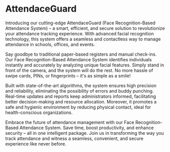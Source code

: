 # AttendaceGuard
 Introducing our cutting-edge AttendaceGuard (Face Recognition-Based Attendance System) – a smart, efficient, and secure solution to revolutionize your attendance tracking experience. With advanced facial recognition technology, this system offers a seamless and contactless way to manage attendance in schools, offices, and events.

Say goodbye to traditional paper-based registers and manual check-ins. Our Face Recognition-Based Attendance System identifies individuals instantly and accurately by analyzing unique facial features. Simply stand in front of the camera, and the system will do the rest. No more hassle of swipe cards, PINs, or fingerprints – it's as simple as a smile!

Built with state-of-the-art algorithms, the system ensures high precision and reliability, eliminating the possibility of errors and buddy punching. Real-time updates and reports keep administrators informed, facilitating better decision-making and resource allocation. Moreover, it promotes a safe and hygienic environment by reducing physical contact, ideal for health-conscious organizations.

Embrace the future of attendance management with our Face Recognition-Based Attendance System. Save time, boost productivity, and enhance security – all in one intelligent package. Join us in transforming the way you track attendance and witness a seamless, convenient, and secure experience like never before.

